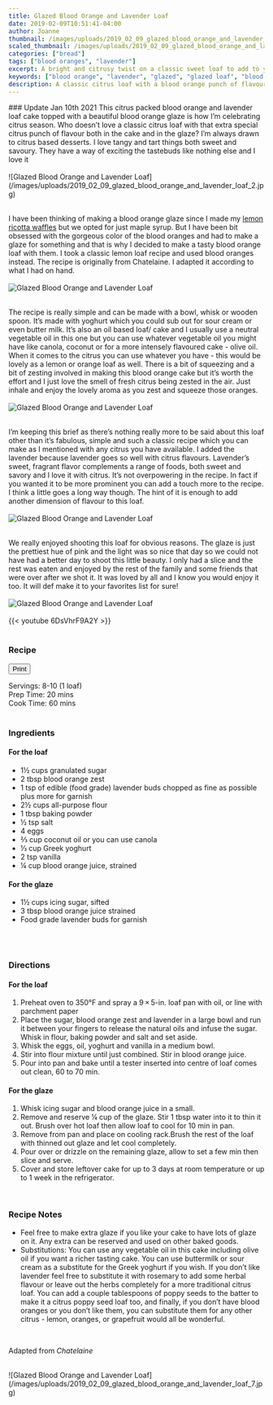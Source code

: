 ```yaml
---
title: Glazed Blood Orange and Lavender Loaf
date: 2019-02-09T10:51:41-04:00
author: Joanne
thumbnail: /images/uploads/2019_02_09_glazed_blood_orange_and_lavender_loaf_1.jpg
scaled_thumbnail: /images/uploads/2019_02_09_glazed_blood_orange_and_lavender_loaf_0.jpg
categories: ["bread"]
tags: ["blood oranges", "lavender"]
excerpt: A bright and citrusy twist on a classic sweet loaf to add to your book of favourites
keywords: ["blood orange", "lavender", "glazed", "glazed loaf", "blood orange cake"]
description: A classic citrus loaf with a blood orange punch of flavour both in the cake and in the glaze.
---
```

<span class="blog-text">
### Update Jan 10th 2021
This citrus packed blood orange and lavender loaf cake topped with a beautiful blood orange glaze is how I’m celebrating citrus season. Who doesn’t love a classic citrus loaf with that extra special citrus punch of flavour both in the cake and in the glaze? I’m always drawn to citrus based desserts. I love tangy and tart things both sweet and savoury. They have a way of exciting the tastebuds like nothing else and I love it
</br>
</br>
![Glazed Blood Orange and Lavender Loaf](/images/uploads/2019_02_09_glazed_blood_orange_and_lavender_loaf_2.jpg)
</br>
</br>

I have been thinking of making a blood orange glaze since I made my [lemon ricotta waffles](https://www.oliveandmango.com/fluffy-lemon-ricotta-waffles/) but we opted for just maple syrup. But I have been bit obsessed with the gorgeous color of the blood oranges and had to make a glaze for something and that is why I decided to make a tasty blood orange loaf with them. I took a classic lemon loaf recipe and used blood oranges instead. The recipe is originally from Chatelaine. I adapted it according to what I had on hand. 
</br>
</br>
![Glazed Blood Orange and Lavender Loaf](/images/uploads/2019_02_09_glazed_blood_orange_and_lavender_loaf_3.jpg)
</br>
</br>

The recipe is really simple and can be made with a bowl, whisk or wooden spoon. It’s made with yoghurt which you could sub out for sour cream or even butter milk. It’s also an oil based loaf/ cake and I usually use a neutral vegetable oil in this one but you can use whatever vegetable oil you might have like canola, coconut or for a more intensely flavoured cake - olive oil. When it comes to the citrus you can use whatever you have - this would be lovely as a lemon or orange loaf as well. There is a bit of squeezing and a bit of zesting involved in making this blood orange cake but it’s worth the effort and I just love the smell of fresh citrus being zested in the air. Just inhale and enjoy the lovely aroma as you zest and squeeze those oranges.
</br>
</br>
![Glazed Blood Orange and Lavender Loaf](/images/uploads/2019_02_09_glazed_blood_orange_and_lavender_loaf_4.jpg)
</br>
</br>

I’m keeping this brief as there’s nothing really more to be said about this loaf other than it’s fabulous, simple and such a classic recipe which you can make as I mentioned with any citrus you have available. I added the lavender because lavender goes so well with citrus flavours. Lavender’s sweet, fragrant flavor complements a range of foods, both sweet and savory and I love it with citrus. It’s not overpowering in the recipe. In fact if you wanted it to be more prominent you can add a touch more to the recipe. I think a little goes a long way though. The hint of it is enough to add another dimension of flavour to this loaf. 
</br>
</br>
![Glazed Blood Orange and Lavender Loaf](/images/uploads/2019_02_09_glazed_blood_orange_and_lavender_loaf_5.jpg)
</br>
</br>

We really enjoyed shooting this loaf for obvious reasons. The glaze is just the prettiest hue of pink and the light was so nice that day so we could not have had a better day to shoot this little beauty. I only had a slice and the rest was eaten and enjoyed by the rest of the family and some friends that were over after we shot it. It was loved by all and I know you would enjoy it too. It will def make it to your favorites list for sure! 
</br>
</br>
![Glazed Blood Orange and Lavender Loaf](/images/uploads/2019_02_09_glazed_blood_orange_and_lavender_loaf_6.jpg)
</br>
</br>
{{< youtube 6DsVhrF9A2Y >}}
</br>
</br>
</span>

### Recipe
<div print_button><form>
<input type="button" value="Print" class="btn__print" onClick="window.print()">
</form></div>

<div>Servings: <span itemprop="recipeYield">8-10 (1 loaf)</div>
<div>Prep Time: <meta itemprop="prepTime" content="PT20M">20 mins</div>
<div>Cook Time: <meta itemprop="cookTime" content="PT60M">60 mins</div>
</br>

### Ingredients
#### For the loaf
* <span itemprop="recipeIngredient">1½ cups granulated sugar</span>
* <span itemprop="recipeIngredient">2 tbsp blood orange zest</span>
* <span itemprop="recipeIngredient">1 tsp of edible (food grade) lavender buds chopped as fine as possible plus more for garnish</span>
* <span itemprop="recipeIngredient">2½ cups all-purpose flour</span>
* <span itemprop="recipeIngredient">1 tbsp baking powder</span>
* <span itemprop="recipeIngredient">½ tsp salt</span>
* <span itemprop="recipeIngredient">4 eggs</span>
* <span itemprop="recipeIngredient">⅔ cup coconut oil or you can use canola</span>
* <span itemprop="recipeIngredient">⅓ cup Greek yoghurt</span>
* <span itemprop="recipeIngredient">2 tsp vanilla</span>
* <span itemprop="recipeIngredient">¼ cup blood orange juice, strained</span>

#### For the glaze
* <span itemprop="recipeIngredient">1½ cups icing sugar, sifted</span>
* <span itemprop="recipeIngredient">3 tbsp blood orange juice strained</span>
* <span itemprop="recipeIngredient">Food grade lavender buds for garnish</span>
</br>
</br>

### Directions
#### For the loaf

1. Preheat oven to 350°F and spray a 9 × 5-in. loaf pan with oil, or line with parchment paper
2. Place the sugar, blood orange zest and lavender in a large bowl and run it between your fingers to release the natural oils and infuse the sugar. Whisk in flour, baking powder and salt and set aside.
3. Whisk the eggs, oil, yoghurt and vanilla in a medium bowl.
4. Stir into flour mixture until just combined. Stir in blood orange juice.
5. Pour into pan and bake until a tester inserted into centre of loaf comes out clean, 60 to 70 min.

#### For the glaze
1. Whisk icing sugar and blood orange juice in a small. 
2. Remove and reserve ¼ cup of the glaze. Stir 1 tbsp water into it to thin it out. Brush over hot loaf then allow loaf to cool for 10 min in pan.
3. Remove from pan and place on cooling rack.Brush the rest of the loaf with thinned out glaze and let cool completely.
4. Pour over or drizzle on the remaining glaze, allow to set a few min then slice and serve.
5. Cover and store leftover cake for up to 3 days at room temperature or up to 1 week in the refrigerator. 
</br>

### Recipe Notes
* Feel free to make extra glaze if you like your cake to have lots of glaze on it. Any extra can be reserved and used on other baked goods.
* Substitutions: You can use any vegetable oil in this cake including olive oil if you want a richer tasting cake. You can use buttermilk or sour cream as a substitute for the Greek yoghurt if you wish. If you don’t like lavender feel free to substitute it with rosemary to add some herbal flavour or leave out the herbs completely for a more traditional citrus loaf. You can add a couple tablespoons of poppy seeds to the batter to make it a citrus poppy seed loaf too, and finally, if you don’t have blood oranges or you don’t like them, you can substitute them for any other citrus - lemon, oranges, or grapefruit would all be wonderful.
</br>

Adapted from _Chatelaine_

</br>
![Glazed Blood Orange and Lavender Loaf](/images/uploads/2019_02_09_glazed_blood_orange_and_lavender_loaf_7.jpg)

